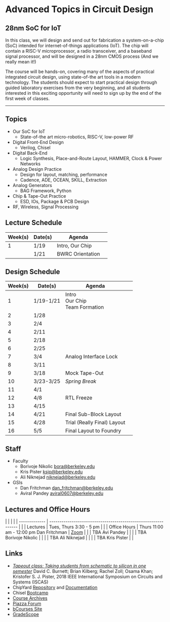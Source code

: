 # Advanced Topics in Circuit Design 
## 28nm SoC for IoT 

In this class, we will design and send out for fabrication a
system-on-a-chip (SoC) intended for internet-of-things applications
(IoT).  The chip will contain a RISC-V microprocessor, a radio
transceiver, and a baseband signal processor, and will be designed in
a 28nm CMOS process (And we really mean it!)

The course will be hands-on, covering many of the aspects of practical
integrated circuit design, using state-of-the art tools in a modern
technology. The students should expect to start practical design
through guided laboratory exercises from the very beginning, and all
students interested in this exciting opportunity will need to sign up
by the end of the first week of classes.

--- 

## Topics 

* Our SoC for IoT
    * State-of-the art micro-robotics, RISC-V, low-power RF 
* Digital Front-End Design 
    * Verilog, Chisel
* Digital Back-End 
    * Logic Synthesis, Place-and-Route Layout, HAMMER, Clock & Power Networks 
* Analog Design Practice
    * Design for layout, matching, performance 
    * Cadence, ADE, OCEAN, SKILL, Extraction
* Analog Generators 
    * BAG Framework, Python
* Chip & Tape-Out Practice
    * ESD, IOs, Package & PCB Design 
* RF, Wireless, Signal Processing 


## Lecture Schedule 

| Week(s)     | Date(s)     | Agenda                                      |                |
| ----------- | ----------- | ------------------------------------------- | -------------- |
| 1           | 1/19        | Intro, Our Chip                             |                |
|             | 1/21        | BWRC Orientation                            |                |

<!-- 

| 1           | 1/19        | Intro <br/> Our Chip <br/> Team Formation |               |
| 2-3         | 1/26-2/4    | Digital Front-End <br/> ChipYard Lab      |               |
| 4-5         | 2/9-2/18    | Digital Back-End <br/> HAMMER Lab         |               |
| 6-7         | 2/23-3/4    | Analog Design Practice <br/> Cadence Lab  |               |
| 8           | 3/9-3/11    | Analog Generators <br/> BAG Lab           |               |
| 9           | 3/16-3/18   | RF Design Practice                        |               |
| 10          | 3/23-3/25   | *Spring Break*                            |               |
| 11-15       | 3/30-4/30   | Team Updates                              |               |
| 16          | 5/4-5/6     | Reading Week <br/> *TBD*                  |               |
| 17          | 5/11-5/13   | Exam Week <br/> *TBD*                     |               |


--> 

## Design Schedule 

| Week(s)     | Date(s)     | Agenda                                    |                |
| ----------- | ----------- | ----------------------------------------- | -------------- |
| 1           | 1/19-1/21   | Intro <br/> Our Chip <br/> Team Formation |                |
| 2           | 1/28        |                                           |                |
| 3           | 2/4         |                                           |                |
| 4           | 2/11        |                                           |                |
| 5           | 2/18        |                                           |                |
| 6           | 2/25        |                                           |                |
| 7           | 3/4         | Analog Interface Lock                     |                |
| 8           | 3/11        |                                           |                |
| 9           | 3/18        | Mock Tape-Out                             |                |
| 10          | 3/23-3/25   | *Spring Break*                            |                |
| 11          | 4/1         |                                           |                |
| 12          | 4/8         | RTL Freeze                                |                |
| 13          | 4/15        |                                           |                |
| 14          | 4/21        | Final Sub-Block Layout                    |                |
| 15          | 4/28        | Trial (Really Final) Layout               |                |
| 16          | 5/5         | Final Layout to Foundry                   |                |


## Staff

* Faculty 
    * Borivoje Nikolic bora@berkeley.edu
    * Kris Pister ksjp@berkeley.edu
    * Ali Niknejad niknejad@berkeley.edu
* GSIs
    * Dan Fritchman dan_fritchman@berkeley.edu
    * Aviral Pandey aviral0607@berkeley.edu

## Lectures and Office Hours

|               |                                                                |               |
| ------------- | -------------------------------------------------------------- |               |
| Lectures      | Tues, Thurs	3:30 - 5 pm	                                     |               |
| Office Hours  | Thurs	11:00 am - 12:00 pm	    Dan Fritchman                    | [Zoom](https://berkeley.zoom.us/j/5647050451) |
|               | TBA                   		Avi Pandey                       |               |
|               | TBA                   		Borivoje Nikolic                 |               |
|               | TBA                   		Ali Niknejad                     |               |
|               | TBA                   		Kris Pister                      |               |

 

## Links 

* [*Tapeout class: Taking students from schematic to silicon in one semester*](https://ieeexplore-ieee-org.libproxy.berkeley.edu/stamp/stamp.jsp?tp=&arnumber=8351506) David C. Burnett; Brian Kilberg; Rachel Zoll; Osama Khan; Kristofer S. J. Pister, 2018 IEEE International Symposium on Circuits and Systems (ISCAS)
* ChipYard [Repository](https://github.com/ucb-bar/chipyard) and [Documentation](https://chipyard.readthedocs.io/en/latest/)
* Chisel [Bootcamp](https://github.com/freechipsproject/chisel-bootcamp)
* [Course Archives](https://inst.eecs.berkeley.edu/~ee290c/archives.html)
* [Piazza Forum](https://piazza.com/class/kiqf7tz0bsp1oj)
* [bCourses Site](https://bcourses.berkeley.edu/courses/1500979)
* [GradeScope](https://www.gradescope.com/courses/214436)

